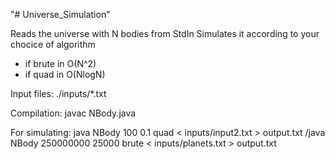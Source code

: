 "# Universe_Simulation" 

Reads the universe with N bodies from StdIn
Simulates it according to your chocice of algorithm
- if brute in O(N^2)
- if quad in O(NlogN)

Input files: ./inputs/*.txt 

Compilation: javac NBody.java

For simulating:
java NBody 100 0.1 quad < inputs/input2.txt > output.txt
/java NBody 250000000 25000 brute < inputs/planets.txt > output.txt


